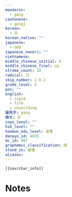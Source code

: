 ```yaml
---
mandarin:
  - gāng
cantonese:
  - gong1
korean:
  - 강
korean_native: ""
japanese:
  - GOU
japanese_nanori: ""
vietnamese:
middle_chinese_initial: k
middle_chinese_final: ɑŋ
stroke_count: 10
radical: 刀
skip_number: 1-8-2
grade_level: 4
pos: ""
english:
  - rigid
  - firm
  - unyeilding
羅馬字: gang
韓文: 강
joyo_level: ""
hsk_level: ""
hanmun_edu_level: 高等
danayo_id: 4035
mc_id: 987
graphemic_classification: 岡
stand_in: 剛強
aliases:
---
```

```meta-bind-embed
[[nav/char_info]]
```

# Notes
